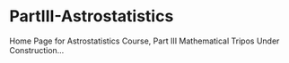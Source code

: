 # PartIII-Astrostatistics
Home Page for Astrostatistics Course, Part III Mathematical Tripos
Under Construction...
